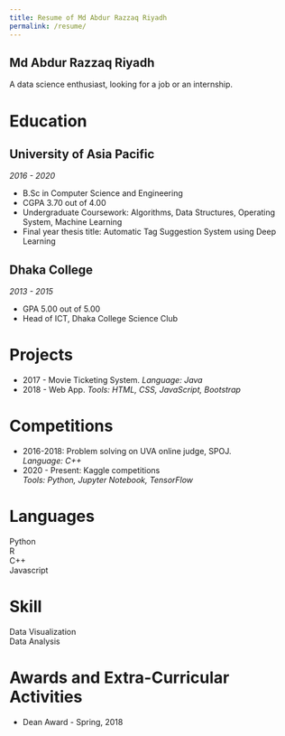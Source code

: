 ```yaml
---
title: Resume of Md Abdur Razzaq Riyadh
permalink: /resume/
---
```


## Md Abdur Razzaq Riyadh
A data science enthusiast, looking for a job or an internship.
# Education
##  University of Asia Pacific
*2016 - 2020*
* B.Sc in Computer Science and Engineering
* CGPA 3.70 out of 4.00
* Undergraduate Coursework: Algorithms, Data Structures, Operating System, Machine Learning
* Final year thesis title: Automatic Tag Suggestion System using Deep Learning
## Dhaka College
*2013 - 2015*
* GPA 5.00 out of 5.00
* Head of ICT, Dhaka College Science Club

# Projects
* 2017 - Movie Ticketing System. *Language: Java*
* 2018 - Web App. *Tools: HTML, CSS, JavaScript, Bootstrap*

# Competitions
* 2016-2018: Problem solving on UVA online judge, SPOJ.\
  *Language: C++*
* 2020 - Present: Kaggle competitions\
  *Tools: Python, Jupyter Notebook, TensorFlow*
# Languages
Python\
R\
C++\
Javascript

# Skill
Data Visualization\
Data Analysis
# Awards and Extra-Curricular Activities
* Dean Award - Spring, 2018
  
